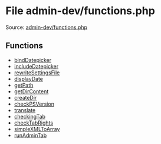 File admin-dev/functions.php
=========

Source: [admin-dev/functions.php](https://github.com/PrestaShop/PrestaShop/blob/1.6.1.1/admin-dev/functions.php)



Functions
---------

* [bindDatepicker](function.bindDatepicker.md)
* [includeDatepicker](function.includeDatepicker.md)
* [rewriteSettingsFile](function.rewriteSettingsFile.md)
* [displayDate](function.displayDate.md)
* [getPath](function.getPath.md)
* [getDirContent](function.getDirContent.md)
* [createDir](function.createDir.md)
* [checkPSVersion](function.checkPSVersion.md)
* [translate](function.translate.md)
* [checkingTab](function.checkingTab.md)
* [checkTabRights](function.checkTabRights.md)
* [simpleXMLToArray](function.simpleXMLToArray.md)
* [runAdminTab](function.runAdminTab.md)
